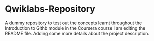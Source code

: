 # Qwiklabs-Repository
A dummy repository to test out the concepts learnt throughout the Introduction to Githb module in the Coursera course
I am editing the README file. Adding some more details about the project description.
